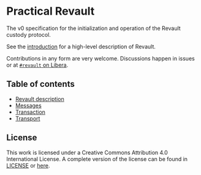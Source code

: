 # Practical Revault

The v0 specification for the initialization and operation of the Revault custody
protocol.

See the [introduction](introduction.md) for a high-level description of Revault.

Contributions in any form are very welcome. Discussions happen in issues or at
[`#revault` on Libera](https://web.libera.chat/?channels=#revault).

## Table of contents

- [Revault description](introduction.md)
- [Messages](messages.md)
- [Transaction](transactions.md)
- [Transport](transport.md)

## License

This work is licensed under a Creative Commons Attribution 4.0 International License. A
complete version of the license can be found in [LICENSE](LICENSE) or [here](https://creativecommons.org/licenses/by/4.0/).
